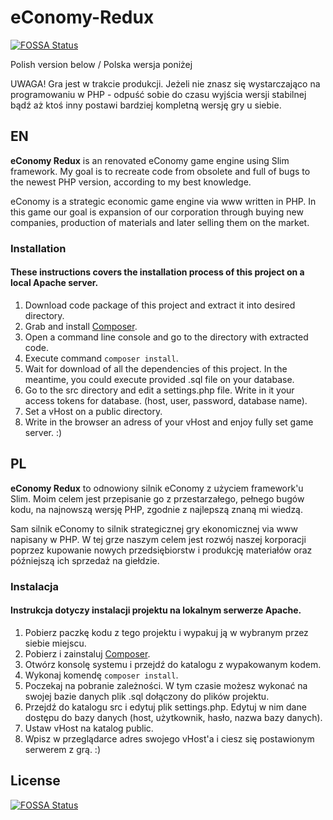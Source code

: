# eConomy-Redux
[![FOSSA Status](https://app.fossa.io/api/projects/git%2Bgithub.com%2FFireHead996%2FeConomy-Redux.svg?type=shield)](https://app.fossa.io/projects/git%2Bgithub.com%2FFireHead996%2FeConomy-Redux?ref=badge_shield)

Polish version below / Polska wersja poniżej

UWAGA! Gra jest w trakcie produkcji. Jeżeli nie znasz się wystarczająco na programowaniu w PHP - odpuść sobie do czasu wyjścia wersji stabilnej bądź aż ktoś inny postawi bardziej kompletną wersję gry u siebie.

## **EN**

**eConomy Redux** is an renovated eConomy game engine using Slim framework. My goal is to recreate code from obsolete and full of bugs to the newest PHP version, according to my best knowledge.

eConomy is a strategic economic game engine via www written in PHP. In this game our goal is expansion of our corporation through buying new companies, production of materials and later selling them on the market.

### **Installation**
#### These instructions covers the installation process of this project on a local Apache server.

1. Download code package of this project and extract it into desired directory.
2. Grab and install [Composer](https://getcomposer.org/).
3. Open a command line console and go to the directory with extracted code.
4. Execute command `composer install`.
5. Wait for download of all the dependencies of this project. In the meantime, you could execute provided .sql file on your database.
6. Go to the src directory and edit a settings.php file. Write in it your access tokens for database. (host, user, password, database name).
7. Set a vHost on a public directory.
8. Write in the browser an adress of your vHost and enjoy fully set game server. :)

## **PL**

**eConomy Redux** to odnowiony silnik eConomy z użyciem framework'u Slim. Moim celem jest przepisanie go z przestarzałego, pełnego bugów kodu, na najnowszą wersję PHP, zgodnie z najlepszą znaną mi wiedzą.

Sam silnik eConomy to silnik strategicznej gry ekonomicznej via www napisany w PHP. W tej grze naszym celem jest rozwój naszej korporacji poprzez kupowanie nowych przedsiębiorstw i produkcję materiałów oraz późniejszą ich sprzedaż na giełdzie.

### **Instalacja**
#### Instrukcja dotyczy instalacji projektu na lokalnym serwerze Apache.

1. Pobierz paczkę kodu z tego projektu i wypakuj ją w wybranym przez siebie miejscu.
2. Pobierz i zainstaluj [Composer](https://getcomposer.org/).
3. Otwórz konsolę systemu i przejdź do katalogu z wypakowanym kodem.
4. Wykonaj komendę `composer install`.
5. Poczekaj na pobranie zależności. W tym czasie możesz wykonać na swojej bazie danych plik .sql dołączony do plików projektu.
6. Przejdź do katalogu src i edytuj plik settings.php. Edytuj w nim dane dostępu do bazy danych (host, użytkownik, hasło, nazwa bazy danych).
7. Ustaw vHost na katalog public.
8. Wpisz w przeglądarce adres swojego vHost'a i ciesz się postawionym serwerem z grą. :)


## License
[![FOSSA Status](https://app.fossa.io/api/projects/git%2Bgithub.com%2FFireHead996%2FeConomy-Redux.svg?type=large)](https://app.fossa.io/projects/git%2Bgithub.com%2FFireHead996%2FeConomy-Redux?ref=badge_large)
